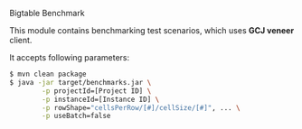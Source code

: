 Bigtable Benchmark

This module contains benchmarking test scenarios, which uses **GCJ veneer** client.

It accepts following parameters:

```bash
$ mvn clean package 
$ java -jar target/benchmarks.jar \
        -p projectId=[Project ID] \
        -p instanceId=[Instance ID] \
        -p rowShape="cellsPerRow/[#]/cellSize/[#]", ... \
        -p useBatch=false
```
